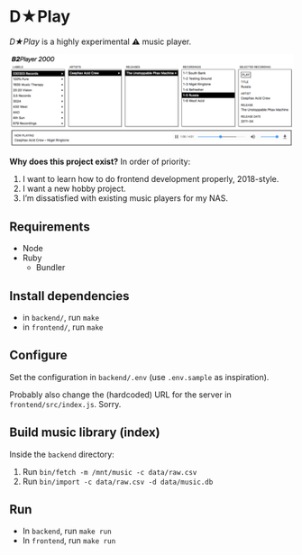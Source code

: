 # D★Play

_D★Play_ is a highly experimental :warning: music player.

![Screenshot](screenshot.png)

**Why does this project exist?** In order of priority:

1. I want to learn how to do frontend development properly, 2018-style.
2. I want a new hobby project.
3. I’m dissatisfied with existing music players for my NAS.

## Requirements

* Node
* Ruby
    * Bundler

## Install dependencies

* in `backend/`, run `make`
* in `frontend/`, run `make`

## Configure

Set the configuration in `backend/.env` (use `.env.sample` as inspiration).

Probably also change the (hardcoded) URL for the server in `frontend/src/index.js`. Sorry.

## Build music library (index)

Inside the `backend` directory:

1. Run `bin/fetch -m /mnt/music -c data/raw.csv`
2. Run `bin/import -c data/raw.csv -d data/music.db`

## Run

* In `backend`, run `make run`
* In `frontend`, run `make run`

